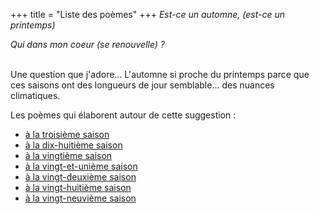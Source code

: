 +++
title = "Liste des poèmes"
+++
_Est-ce un automne, (est-ce un printemps)_

_Qui dans mon coeur (se renouvelle) ?_

 \
Une question que j'adore... L'automne si proche du printemps parce que ces saisons ont des longueurs de jour semblable... des nuances climatiques.

Les poèmes qui élaborent autour de cette suggestion :
- [à la troisième saison](../seasons/3_troisieme_saison/est_ce_un_automne)
- [à la dix-huitième saison](../seasons/18_dix_huitieme_saison/saisons)
- [à la vingtième saison](../seasons/20_vingtieme_saison/l_ete_glacial)
- [à la vingt-et-unième saison](../seasons/21_vingt_et_unieme_saison/est_ce_un_automne)
- [à la vingt-deuxième saison](../seasons/22_vingt_deuxieme_saison/est_ce_un_automne)
- [à la vingt-huitième saison](../seasons/28_vingt_huitieme_saison/embarquement)
- [à la vingt-neuvième saison](../seasons/29_vingt_neuvieme_saison/impression_d_automne)